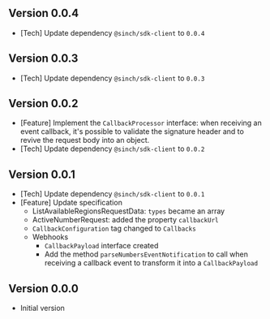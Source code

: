## Version 0.0.4
- [Tech] Update dependency `@sinch/sdk-client` to `0.0.4`

## Version 0.0.3
 - [Tech] Update dependency `@sinch/sdk-client` to `0.0.3`

## Version 0.0.2

 - [Feature] Implement the `CallbackProcessor` interface: when receiving an event callback, it's possible to validate the signature header and to revive the request body into an object.
 - [Tech] Update dependency `@sinch/sdk-client` to `0.0.2`

## Version 0.0.1

 - [Tech] Update dependency `@sinch/sdk-client` to `0.0.1`
 - [Feature] Update specification
   - ListAvailableRegionsRequestData: `types` became an array
   - ActiveNumberRequest: added the property `callbackUrl`
   - `CallbackConfiguration` tag changed to `Callbacks`
   - Webhooks
     - `CallbackPayload` interface created
     - Add the method `parseNumbersEventNotification` to call when receiving a callback event to transform it into a `CallbackPayload`

## Version 0.0.0

- Initial version
